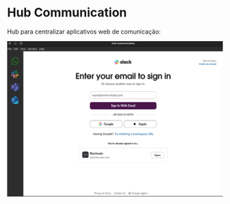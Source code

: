 # Hub Communication

Hub para centralizar aplicativos web de comunicação: 

![alt text](img/image.png)
